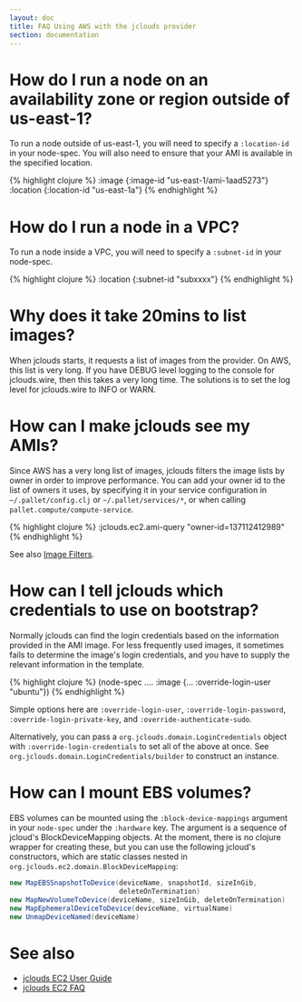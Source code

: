 ```yaml
---
layout: doc
title: FAQ Using AWS with the jclouds provider
section: documentation
---
```


# How do I run a node on an availability zone or region outside of us-east-1?

To run a node outside of us-east-1, you will need to specify a `:location-id` in
your node-spec. You will also need to ensure that your AMI is available in the
specified location.

{% highlight clojure %}
:image {:image-id "us-east-1/ami-1aad5273"}
:location {:location-id "us-east-1a"}
{% endhighlight %}

# How do I run a node in a VPC?

To run a node inside a VPC, you will need to specify a `:subnet-id` in
your node-spec.

{% highlight clojure %}
:location {:subnet-id "subxxxx"}
{% endhighlight %}

# Why does it take 20mins to list images?

When jclouds starts, it requests a list of images from the provider. On AWS,
this list is very long.  If you have DEBUG level logging to the console for
jclouds.wire, then this takes a very long time. The solutions is to set the log
level for jclouds.wire to INFO or WARN.

# How can I make jclouds see my AMIs?

Since AWS has a very long list of images, jclouds filters the image lists by
owner in order to improve performance. You can add your owner id to the list of
owners it uses, by specifying it in your service configuration in
`~/.pallet/config.clj` or `~/.pallet/services/*`, or when calling
`pallet.compute/compute-service`.

{% highlight clojure %}
:jclouds.ec2.ami-query "owner-id=137112412989"
{% endhighlight %}

See also
[Image Filters](http://www.jclouds.org/documentation/userguide/using-ec2/).

# How can I tell jclouds which credentials to use on bootstrap?

Normally jclouds can find the login credentials based on the information
provided in the AMI image.  For less frequently used images, it sometimes fails
to determine the image's login credentials, and you have to supply the relevant
information in the template.

{% highlight clojure %}
(node-spec .... :image {... :override-login-user "ubuntu"})
{% endhighlight %}

Simple options here are `:override-login-user`, `:override-login-password`,
`:override-login-private-key`, and `:override-authenticate-sudo`.

Alternatively, you can pass a `org.jclouds.domain.LoginCredentials` object with
`:override-login-credentials` to set all of the above at once.  See
`org.jclouds.domain.LoginCredentials/builder` to construct an instance.

# How can I mount EBS volumes?

EBS volumes can be mounted using the `:block-device-mappings` argument in your
`node-spec` under the `:hardware` key.  The argument is a sequence of jcloud's
BlockDeviceMapping objects.  At the moment, there is no clojure wrapper for
creating these, but you can use the following jcloud's constructors, which are
static classes nested in `org.jclouds.ec2.domain.BlockDeviceMapping`:

```java
new MapEBSSnapshotToDevice(deviceName, snapshotId, sizeInGib,
                           deleteOnTermination)
new MapNewVolumeToDevice(deviceName, sizeInGib, deleteOnTermination)
new MapEphemeralDeviceToDevice(deviceName, virtualName)
new UnmapDeviceNamed(deviceName)
```

# See also

- [jclouds EC2 User Guide](http://www.jclouds.org/documentation/userguide/using-ec2/)
- [jclouds EC2 FAQ](http://www.jclouds.org/documentation/faqs/ec2-faq/)
